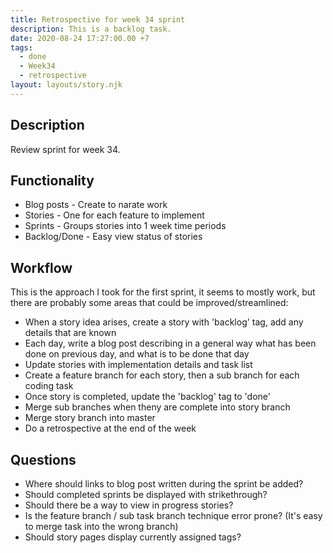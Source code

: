 ```yaml
---
title: Retrospective for week 34 sprint
description: This is a backlog task.
date: 2020-08-24 17:27:00.00 +7
tags:
  - done
  - Week34
  - retrospective
layout: layouts/story.njk
---
```

## Description

Review sprint for week 34.

## Functionality

- Blog posts - Create to narate work
- Stories - One for each feature to implement
- Sprints - Groups stories into 1 week time periods
- Backlog/Done - Easy view status of stories

## Workflow

This is the approach I took for the first sprint, it seems to mostly work, but there are probably some areas that could be improved/streamlined:

- When a story idea arises, create a story with 'backlog' tag, add any details that are known
- Each day, write a blog post describing in a general way what has been done on previous day, and what is to be done that day
- Update stories with implementation details and task list
- Create a feature branch for each story, then a sub branch for each coding task
- Once story is completed, update the 'backlog' tag to 'done'
- Merge sub branches when theny are complete into story branch
- Merge story branch into master
- Do a retrospective at the end of the week

## Questions

- Where should links to blog post written during the sprint be added?
- Should completed sprints be displayed with strikethrough?
- Should there be a way to view in progress stories?
- Is the feature branch / sub task branch technique error prone? (It's easy to merge task into the wrong branch)
- Should story pages display currently assigned tags?
